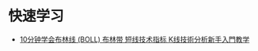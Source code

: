 

# 快速学习
* [10分钟学会布林线 (BOLL) 布林带 短线技术指标 K线技術分析新手入門教学](https://www.youtube.com/watch?v=s4q9_3CY_aM&t=39s)
